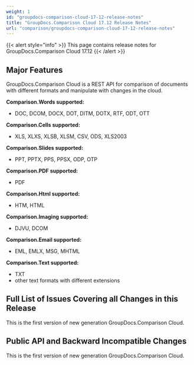 ```yaml
---
weight: 1
id: "groupdocs-comparison-cloud-17-12-release-notes"
title: "GroupDocs.Comparison Cloud 17.12 Release Notes"
url: "comparison/groupdocs-comparison-cloud-17-12-release-notes"
---
```


{{< alert style="info" >}}
This page contains release notes for GroupDocs.Comparison Cloud 17.12
{{< /alert >}}

## Major Features ##

GroupDocs.Comparison Cloud is a REST API for comparison of documents with different formats and manipulate with changes in the cloud.

**Comparison.Words supported:**

* DOC, DCOM, DOCX, DOT, DITM, DOTX, RTF, ODT, OTT

**Comparison.Cells supported:**

* XLS, XLXS, XLSB, XLSM, CSV, ODS, XLS2003

**Comparison.Slides supported:**

* PPT, PPTX, PPS, PPSX, ODP, OTP

**Comparison.PDF supported:**

* PDF

**Comparison.Html supported:**

* HTM, HTML

**Comparison.Imaging supported:**

* DJVU, DCOM

**Comparison.Email supported:**

* EML, EMLX, MSG, MHTML

**Comparison.Text supported:**

* TXT
* other text formats with different extensions

## Full List of Issues Covering all Changes in this Release ##

This is the first version of new generation GroupDocs.Comparison Cloud. 

## Public API and Backward Incompatible Changes ##

This is the first version of new generation GroupDocs.Comparison Cloud.

 